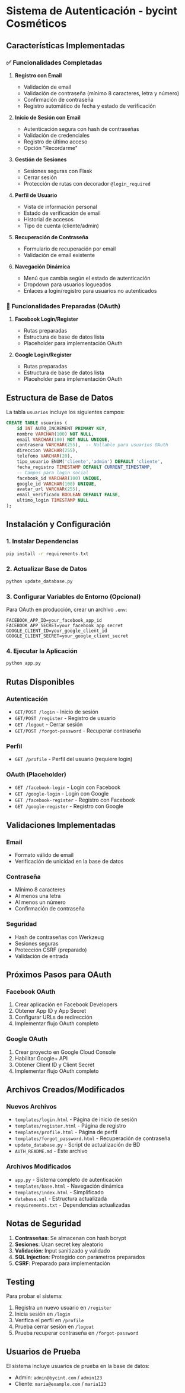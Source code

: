 # Sistema de Autenticación - bycint Cosméticos

## Características Implementadas

### ✅ Funcionalidades Completadas

1. **Registro con Email**
   - Validación de email
   - Validación de contraseña (mínimo 8 caracteres, letra y número)
   - Confirmación de contraseña
   - Registro automático de fecha y estado de verificación

2. **Inicio de Sesión con Email**
   - Autenticación segura con hash de contraseñas
   - Validación de credenciales
   - Registro de último acceso
   - Opción "Recordarme"

3. **Gestión de Sesiones**
   - Sesiones seguras con Flask
   - Cerrar sesión
   - Protección de rutas con decorador `@login_required`

4. **Perfil de Usuario**
   - Vista de información personal
   - Estado de verificación de email
   - Historial de accesos
   - Tipo de cuenta (cliente/admin)

5. **Recuperación de Contraseña**
   - Formulario de recuperación por email
   - Validación de email existente

6. **Navegación Dinámica**
   - Menú que cambia según el estado de autenticación
   - Dropdown para usuarios logueados
   - Enlaces a login/registro para usuarios no autenticados

### 🔄 Funcionalidades Preparadas (OAuth)

1. **Facebook Login/Register**
   - Rutas preparadas
   - Estructura de base de datos lista
   - Placeholder para implementación OAuth

2. **Google Login/Register**
   - Rutas preparadas
   - Estructura de base de datos lista
   - Placeholder para implementación OAuth

## Estructura de Base de Datos

La tabla `usuarios` incluye los siguientes campos:

```sql
CREATE TABLE usuarios (
    id INT AUTO_INCREMENT PRIMARY KEY,
    nombre VARCHAR(100) NOT NULL,
    email VARCHAR(100) NOT NULL UNIQUE,
    contrasena VARCHAR(255),  -- Nullable para usuarios OAuth
    direccion VARCHAR(255),
    telefono VARCHAR(20),
    tipo_usuario ENUM('cliente','admin') DEFAULT 'cliente',
    fecha_registro TIMESTAMP DEFAULT CURRENT_TIMESTAMP,
    -- Campos para login social
    facebook_id VARCHAR(100) UNIQUE,
    google_id VARCHAR(100) UNIQUE,
    avatar_url VARCHAR(255),
    email_verificado BOOLEAN DEFAULT FALSE,
    ultimo_login TIMESTAMP NULL
);
```

## Instalación y Configuración

### 1. Instalar Dependencias

```bash
pip install -r requirements.txt
```

### 2. Actualizar Base de Datos

```bash
python update_database.py
```

### 3. Configurar Variables de Entorno (Opcional)

Para OAuth en producción, crear un archivo `.env`:

```env
FACEBOOK_APP_ID=your_facebook_app_id
FACEBOOK_APP_SECRET=your_facebook_app_secret
GOOGLE_CLIENT_ID=your_google_client_id
GOOGLE_CLIENT_SECRET=your_google_client_secret
```

### 4. Ejecutar la Aplicación

```bash
python app.py
```

## Rutas Disponibles

### Autenticación
- `GET/POST /login` - Inicio de sesión
- `GET/POST /register` - Registro de usuario
- `GET /logout` - Cerrar sesión
- `GET/POST /forgot-password` - Recuperar contraseña

### Perfil
- `GET /profile` - Perfil del usuario (requiere login)

### OAuth (Placeholder)
- `GET /facebook-login` - Login con Facebook
- `GET /google-login` - Login con Google
- `GET /facebook-register` - Registro con Facebook
- `GET /google-register` - Registro con Google

## Validaciones Implementadas

### Email
- Formato válido de email
- Verificación de unicidad en la base de datos

### Contraseña
- Mínimo 8 caracteres
- Al menos una letra
- Al menos un número
- Confirmación de contraseña

### Seguridad
- Hash de contraseñas con Werkzeug
- Sesiones seguras
- Protección CSRF (preparado)
- Validación de entrada

## Próximos Pasos para OAuth

### Facebook OAuth
1. Crear aplicación en Facebook Developers
2. Obtener App ID y App Secret
3. Configurar URLs de redirección
4. Implementar flujo OAuth completo

### Google OAuth
1. Crear proyecto en Google Cloud Console
2. Habilitar Google+ API
3. Obtener Client ID y Client Secret
4. Implementar flujo OAuth completo

## Archivos Creados/Modificados

### Nuevos Archivos
- `templates/login.html` - Página de inicio de sesión
- `templates/register.html` - Página de registro
- `templates/profile.html` - Página de perfil
- `templates/forgot_password.html` - Recuperación de contraseña
- `update_database.py` - Script de actualización de BD
- `AUTH_README.md` - Este archivo

### Archivos Modificados
- `app.py` - Sistema completo de autenticación
- `templates/base.html` - Navegación dinámica
- `templates/index.html` - Simplificado
- `database.sql` - Estructura actualizada
- `requirements.txt` - Dependencias actualizadas

## Notas de Seguridad

1. **Contraseñas**: Se almacenan con hash bcrypt
2. **Sesiones**: Usan secret key aleatorio
3. **Validación**: Input sanitizado y validado
4. **SQL Injection**: Protegido con parámetros preparados
5. **CSRF**: Preparado para implementación

## Testing

Para probar el sistema:

1. Registra un nuevo usuario en `/register`
2. Inicia sesión en `/login`
3. Verifica el perfil en `/profile`
4. Prueba cerrar sesión en `/logout`
5. Prueba recuperar contraseña en `/forgot-password`

## Usuarios de Prueba

El sistema incluye usuarios de prueba en la base de datos:
- Admin: `admin@bycint.com` / `admin123`
- Cliente: `maria@example.com` / `maria123` 